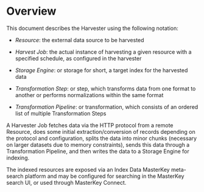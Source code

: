 # Overview #

This document describes the Harvester using the following notation:

*   _Resource_: the external data source to be harvested

*   _Harvest Job_: the actual instance of harvesting a given resource with a specified schedule, as configured in the harvester

*   _Storage Engine_: or storage for short, a target index for the harvested data 
<!---
    D: THIS IS NOT CLEAR. Is it a designated Solr index into which the harvested data is placed for future indexing and/or retrieval?
    Jakub: yes, although in principle it could be something else, e.g simple
    filesystem.
    DS: I think the answer is YES, but not sure what you by designated. The data from each job will become a (sub)database (the Z39.50 term) on that indexing server (currently only Solr). 
    Yes this will be retrival through exposed url in a Toroid]
-->

*   _Transformation Step_: or step, which transforms data from one format to another or performs normalizations within the same format

*   _Transformation Pipeline_: or transformation, which consists of an ordered list of multiple Transformation Steps

A Harvester Job fetches data via the HTTP protocol from a remote Resource, does some initial extraction/conversion of records depending on the protocol and configuration, splits the data into minor chunks (necessary on larger datasets due to memory constraints), sends this data through a Transformation Pipeline, and then writes the data to a Storage Engine for indexing.

The indexed resources are exposed via an Index Data MasterKey meta-search platform and may be configured for searching in the  MasterKey search UI, or used through MasterKey Connect. 
